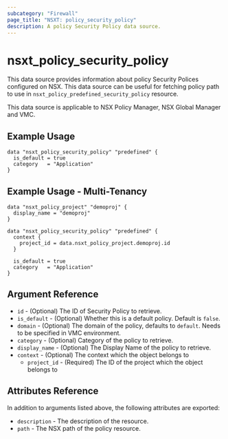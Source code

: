 ```yaml
---
subcategory: "Firewall"
page_title: "NSXT: policy_security_policy"
description: A policy Security Policy data source.
---
```


# nsxt_policy_security_policy

This data source provides information about policy Security Polices configured on NSX.
This data source can be useful for fetching policy path to use in `nsxt_policy_predefined_security_policy` resource.

This data source is applicable to NSX Policy Manager, NSX Global Manager and VMC.

## Example Usage

```hcl
data "nsxt_policy_security_policy" "predefined" {
  is_default = true
  category   = "Application"
}
```

## Example Usage - Multi-Tenancy

```hcl
data "nsxt_policy_project" "demoproj" {
  display_name = "demoproj"
}

data "nsxt_policy_security_policy" "predefined" {
  context {
    project_id = data.nsxt_policy_project.demoproj.id
  }

  is_default = true
  category   = "Application"
}
```

## Argument Reference

* `id` - (Optional) The ID of Security Policy to retrieve.
* `is_default` - (Optional) Whether this is a default policy. Default is `false`.
* `domain` - (Optional) The domain of the policy, defaults to `default`. Needs to be specified in VMC environment.
* `category` - (Optional) Category of the policy to retrieve.
* `display_name` - (Optional) The Display Name of the policy to retrieve.
* `context` - (Optional) The context which the object belongs to
    * `project_id` - (Required) The ID of the project which the object belongs to

## Attributes Reference

In addition to arguments listed above, the following attributes are exported:

* `description` - The description of the resource.
* `path` - The NSX path of the policy resource.
